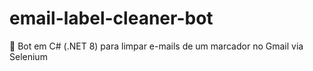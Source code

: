 # email-label-cleaner-bot
📌 Bot em C# (.NET 8) para limpar e-mails de um marcador no Gmail via Selenium
